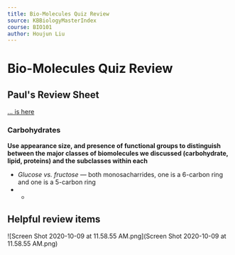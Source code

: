```yaml
---
title: Bio-Molecules Quiz Review
source: KBBiologyMasterIndex
course: BIO101
author: Houjun Liu
---
```


# Bio-Molecules Quiz Review

## Paul's Review Sheet
[... is here](https://docs.google.com/document/d/1wGN3RNZCN-hkP2gJe2C7FHGZi_-YfCE6aJCZy-0N53s/edit)

### Carbohydrates
[]()
**Use appearance size, and presence of functional groups to distinguish between the major classes of biomolecules we discussed (carbohydrate, lipid, proteins) and the subclasses within each**

* *Glucose vs. fructose* — both monosacharrides, one is a 6-carbon ring and one is a 5-carbon ring
* *

## Helpful review items

![Screen Shot 2020-10-09 at 11.58.55 AM.png](Screen Shot 2020-10-09 at 11.58.55 AM.png)
